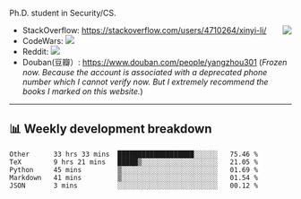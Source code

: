 Ph.D. student in Security/CS.

<img align="right" src="https://github-readme-stats.vercel.app/api?username=li-xin-yi&count_private=true&show_icons=true&hide_title=true&theme=tokyonight" />

- StackOverflow: https://stackoverflow.com/users/4710264/xinyi-li/
- CodeWars: [![](https://www.codewars.com/users/xy-li/badges/micro)](https://www.codewars.com/users/xy-li/)
- Reddit: [![](https://img.shields.io/reddit/user-karma/combined/xy-li?style=social)](https://www.reddit.com/user/xy-li/)
- Douban(豆瓣）: https://www.douban.com/people/yangzhou301  (*Frozen now. Because the account is associated with a deprecated phone number which I cannot verify now. But I extremely recommend the books I marked on this website.*)

---

## 📊 Weekly development breakdown

<!--START_SECTION:waka-->
```text
Other      33 hrs 33 mins  ███████████████████░░░░░░   75.46 % 
TeX        9 hrs 21 mins   █████▒░░░░░░░░░░░░░░░░░░░   21.05 % 
Python     45 mins         ▒░░░░░░░░░░░░░░░░░░░░░░░░   01.69 % 
Markdown   41 mins         ▒░░░░░░░░░░░░░░░░░░░░░░░░   01.54 % 
JSON       3 mins          ░░░░░░░░░░░░░░░░░░░░░░░░░   00.12 % 
```
<!--END_SECTION:waka-->
